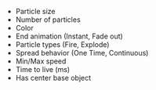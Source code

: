- Particle size
- Number of particles
- Color
- End animation (Instant, Fade out)
- Particle types (Fire, Explode)
- Spread behavior (One Time, Continuous)
- Min/Max speed
- Time to live (ms)
- Has center base object